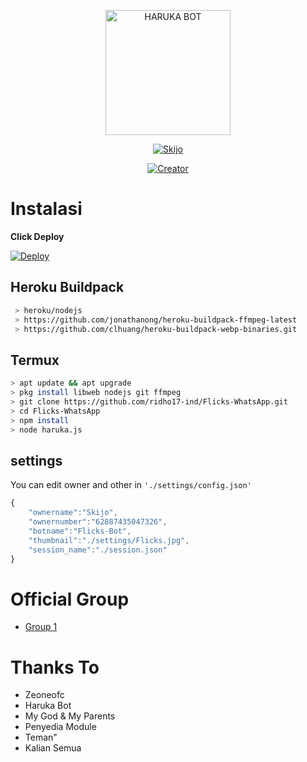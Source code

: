 <p align="center">
<img src="https://telegra.ph/file/4c06c6456da3625108f6b.jpg" alt="HARUKA BOT" width="200"/>

<p align="center">
    <a href="https://ridho17-ind.github.io">
        <img
            src="https://readme-typing-svg.herokuapp.com?size=15&width=280&lines=Thank+For+Using+Flicks+Bot+🚀"
            alt="Skijo"
        />
    </a>
</p>

</p>
<p align="center">
<a href="https://github.com/ridho17-ind"><img title="Creator" src="https://img.shields.io/badge/Creator-Skyzo-red.svg?style=for-the-badge&logo=github"></a>


</p>
</div>


# Instalasi

**Click Deploy**

[![Deploy](https://www.herokucdn.com/deploy/button.svg)](https://heroku.com/deploy?template=https://github.com/ridho17-ind/Flicks-WhatsApp)

## Heroku Buildpack
```bash
 > heroku/nodejs
 > https://github.com/jonathanong/heroku-buildpack-ffmpeg-latest
 > https://github.com/clhuang/heroku-buildpack-webp-binaries.git
```

## Termux
```bash
> apt update && apt upgrade
> pkg install libweb nodejs git ffmpeg
> git clone https://github.com/ridho17-ind/Flicks-WhatsApp.git
> cd Flicks-WhatsApp
> npm install
> node haruka.js
```

## settings
You can edit owner and other in `'./settings/config.json'`

```ts
{
	"ownername":"Skijo",
	"ownernumber":"62887435047326",
	"botname":"Flicks-Bot",
	"thumbnail":"./settings/Flicks.jpg",
	"session_name":"./session.json"
}
```

# Official Group
- [Group 1](https://t.me/Flicksrobotsupport)

# Thanks To
- Zeoneofc
- Haruka Bot
- My God & My Parents
- Penyedia Module
- Teman"
- Kalian Semua
